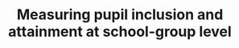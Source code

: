 ---
layout: default
title: Measuring pupil inclusion and attainment at school-group level
authors: Louis Hodge and Robbie Cruikshanks
year: 2024
institution: Education Policy Institute
address: London, UK
type: Research Report
url: https://epi.org.uk/wp-content/uploads/2024/02/effective_school_groups-inclusion_and_attainment-FINAL.pdf
---